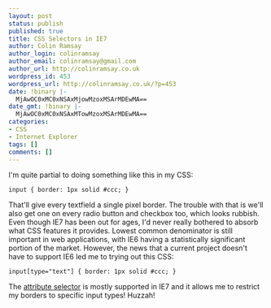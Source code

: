 ```yaml
---
layout: post
status: publish
published: true
title: CSS Selectors in IE7
author: Colin Ramsay
author_login: colinramsay
author_email: colinramsay@gmail.com
author_url: http://colinramsay.co.uk
wordpress_id: 453
wordpress_url: http://colinramsay.co.uk/?p=453
date: !binary |-
  MjAwOC0xMC0xNSAxMjowMzoxMSArMDEwMA==
date_gmt: !binary |-
  MjAwOC0xMC0xNSAxMTowMzoxMSArMDEwMA==
categories:
- CSS
- Internet Explorer
tags: []
comments: []
---
```

<p>I'm quite partial to doing something like this in my CSS:</p>
<pre><code class="css">input { border: 1px solid #ccc; }</code></pre>
<p>That'll give every textfield a single pixel border. The trouble with that is we'll also get one on every radio button and checkbox too, which looks rubbish. Even though IE7 has been out for ages, I'd never really bothered to absorb what CSS features it provides. Lowest common denominator is still important in web applications, with IE6 having a statistically significant portion of the market. However, the news that a current project doesn't have to support IE6 led me to trying out this CSS:</p>
<pre><code class="css">input[type="text"] { border: 1px solid #ccc; }</code></pre>
<p>The <a href="http://www.w3.org/TR/CSS2/selector.html#attribute-selectors">attribute selector</a> is mostly supported in IE7 and it allows me to restrict my borders to specific input types! Huzzah!</p>
